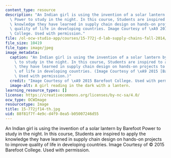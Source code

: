 ```yaml
---
content_type: resource
description: "An Indian girl is using the invention of a solar lantern by Barefoot\
  \ Power to study in the night. In this course, Students are inspired to apply the\
  \ knowledge they have learned in supply chain design on hands-on projects to improve\
  \ quality of life in developing countries. Image Courtesy of \xA9 2015  Barefoot\
  \ College. Used with permission."
file: /ol-ocw-studio-app/courses/15-772j-d-lab-supply-chains-fall-2014/88f81f7f4e9cd4f98ea5b05007246d55_15-772jf14-th.jpg
file_size: 10419
file_type: image/jpeg
image_metadata:
  caption: "An Indian girl is using the invention of a solar lantern by Barefoot Power\
    \ to study in the night. In this course, Students are inspired to apply the knowledge\
    \ they have learned in supply chain design on hands-on projects to improve quality\
    \ of life in developing countries. (Image Courtesy of \xA9 2015 [Barefoot College](http://www.barefootcollege.org).\
    \ Used with permission.)"
  credit: "Image Courtesy of \xA9 2015 Barefoot College. Used with permission."
  image-alt: A girl reading in the dark with a lantern.
learning_resource_types: []
license: https://creativecommons.org/licenses/by-nc-sa/4.0/
ocw_type: OCWImage
resourcetype: Image
title: 15-772jf14-th.jpg
uid: 88f81f7f-4e9c-d4f9-8ea5-b05007246d55
---
```

An Indian girl is using the invention of a solar lantern by Barefoot Power to study in the night. In this course, Students are inspired to apply the knowledge they have learned in supply chain design on hands-on projects to improve quality of life in developing countries. Image Courtesy of © 2015  Barefoot College. Used with permission.
